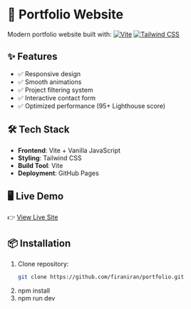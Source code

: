 # 🚀 Portfolio Website

Modern portfolio website built with:
[![Vite](https://img.shields.io/badge/Vite-646CFF?style=flat&logo=vite&logoColor=white)](https://vitejs.dev/)
[![Tailwind CSS](https://img.shields.io/badge/Tailwind_CSS-06B6D4?style=flat&logo=tailwind-css&logoColor=white)](https://tailwindcss.com/)

## ✨ Features
- ✅ Responsive design
- ✅ Smooth animations
- ✅ Project filtering system
- ✅ Interactive contact form
- ✅ Optimized performance (95+ Lighthouse score)

## 🛠️ Tech Stack
- **Frontend**: Vite + Vanilla JavaScript
- **Styling**: Tailwind CSS
- **Build Tool**: Vite
- **Deployment**: GitHub Pages

## 🖥️ Live Demo
👉 [View Live Site](https://firaniran.github.io/portfolio/)

## 📦 Installation
1. Clone repository:
   ```bash
   git clone https://github.com/firaniran/portfolio.git
2. npm install
3. npm run dev